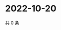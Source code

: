 # 2022-10-20

共 0 条

<!-- BEGIN WEIBO -->
<!-- 最后更新时间 Thu Oct 20 2022 01:34:13 GMT+0800 (China Standard Time) -->

<!-- END WEIBO -->
